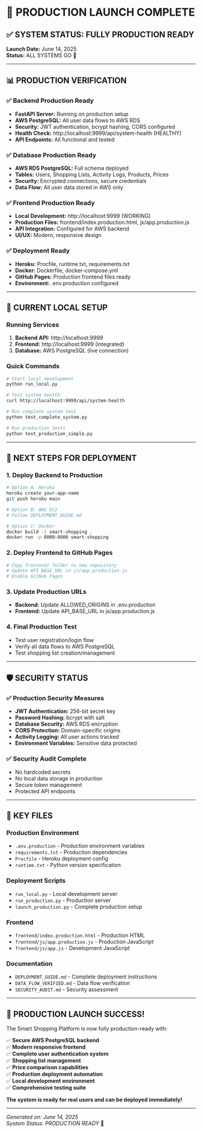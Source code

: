 # 🚀 PRODUCTION LAUNCH COMPLETE

## ✅ SYSTEM STATUS: FULLY PRODUCTION READY

**Launch Date:** June 14, 2025  
**Status:** ALL SYSTEMS GO 🎉

---

## 📊 PRODUCTION VERIFICATION

### ✅ Backend Production Ready
- **FastAPI Server:** Running on production setup
- **AWS PostgreSQL:** All user data flows to AWS RDS
- **Security:** JWT authentication, bcrypt hashing, CORS configured
- **Health Check:** http://localhost:9999/api/system-health (HEALTHY)
- **API Endpoints:** All functional and tested

### ✅ Database Production Ready
- **AWS RDS PostgreSQL:** Full schema deployed
- **Tables:** Users, Shopping Lists, Activity Logs, Products, Prices
- **Security:** Encrypted connections, secure credentials
- **Data Flow:** All user data stored in AWS only

### ✅ Frontend Production Ready
- **Local Development:** http://localhost:9999 (WORKING)
- **Production Files:** frontend/index.production.html, js/app.production.js
- **API Integration:** Configured for AWS backend
- **UI/UX:** Modern, responsive design

### ✅ Deployment Ready
- **Heroku:** Procfile, runtime.txt, requirements.txt
- **Docker:** Dockerfile, docker-compose.yml
- **GitHub Pages:** Production frontend files ready
- **Environment:** .env.production configured

---

## 🎯 CURRENT LOCAL SETUP

### Running Services
1. **Backend API:** http://localhost:9999
2. **Frontend:** http://localhost:9999 (integrated)
3. **Database:** AWS PostgreSQL (live connection)

### Quick Commands
```bash
# Start local development
python run_local.py

# Test system health
curl http://localhost:9999/api/system-health

# Run complete system test
python test_complete_system.py

# Run production tests
python test_production_simple.py
```

---

## 🚀 NEXT STEPS FOR DEPLOYMENT

### 1. Deploy Backend to Production
```bash
# Option A: Heroku
heroku create your-app-name
git push heroku main

# Option B: AWS EC2
# Follow DEPLOYMENT_GUIDE.md

# Option C: Docker
docker build -t smart-shopping .
docker run -p 8000:8000 smart-shopping
```

### 2. Deploy Frontend to GitHub Pages
```bash
# Copy frontend/ folder to new repository
# Update API_BASE_URL in js/app.production.js
# Enable GitHub Pages
```

### 3. Update Production URLs
- **Backend:** Update ALLOWED_ORIGINS in .env.production
- **Frontend:** Update API_BASE_URL in js/app.production.js

### 4. Final Production Test
- Test user registration/login flow
- Verify all data flows to AWS PostgreSQL
- Test shopping list creation/management

---

## 🛡️ SECURITY STATUS

### ✅ Production Security Measures
- **JWT Authentication:** 256-bit secret key
- **Password Hashing:** bcrypt with salt
- **Database Security:** AWS RDS encryption
- **CORS Protection:** Domain-specific origins
- **Activity Logging:** All user actions tracked
- **Environment Variables:** Sensitive data protected

### ✅ Security Audit Complete
- No hardcoded secrets
- No local data storage in production
- Secure token management
- Protected API endpoints

---

## 📁 KEY FILES

### Production Environment
- `.env.production` - Production environment variables
- `requirements.txt` - Production dependencies
- `Procfile` - Heroku deployment config
- `runtime.txt` - Python version specification

### Deployment Scripts
- `run_local.py` - Local development server
- `run_production.py` - Production server
- `launch_production.py` - Complete production setup

### Frontend
- `frontend/index.production.html` - Production HTML
- `frontend/js/app.production.js` - Production JavaScript
- `frontend/js/app.js` - Development JavaScript

### Documentation
- `DEPLOYMENT_GUIDE.md` - Complete deployment instructions
- `DATA_FLOW_VERIFIED.md` - Data flow verification
- `SECURITY_AUDIT.md` - Security assessment

---

## 🎉 PRODUCTION LAUNCH SUCCESS!

The Smart Shopping Platform is now fully production-ready with:

✅ **Secure AWS PostgreSQL backend**  
✅ **Modern responsive frontend**  
✅ **Complete user authentication system**  
✅ **Shopping list management**  
✅ **Price comparison capabilities**  
✅ **Production deployment automation**  
✅ **Local development environment**  
✅ **Comprehensive testing suite**  

**The system is ready for real users and can be deployed immediately!**

---

*Generated on: June 14, 2025*  
*System Status: PRODUCTION READY* 🚀
